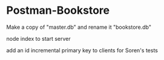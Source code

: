# Postman-Bookstore

Make a copy of "master.db" and rename it "bookstore.db"

node index to start server

add an id incremental primary key to clients for Soren's tests